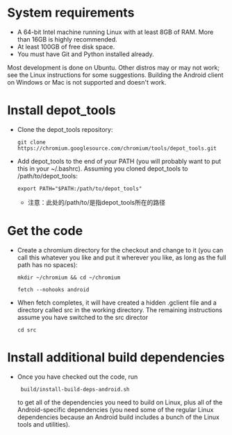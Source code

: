 # System requirements
- A 64-bit Intel machine running Linux with at least 8GB of RAM. More than 16GB is highly recommended.
- At least 100GB of free disk space.
- You must have Git and Python installed already.

Most development is done on Ubuntu. Other distros may or may not work; see the Linux instructions for some suggestions.
Building the Android client on Windows or Mac is not supported and doesn't work.

# Install depot_tools
- Clone the depot_tools repository:

    ```git clone https://chromium.googlesource.com/chromium/tools/depot_tools.git```
    
- Add depot_tools to the end of your PATH (you will probably want to put this in your ~/.bashrc). Assuming you cloned depot_tools to /path/to/depot_tools:

    ```export PATH="$PATH:/path/to/depot_tools"```

   - 注意：此处的/path/to/是指depot_tools所在的路径
   
# Get the code
- Create a chromium directory for the checkout and change to it (you can call this whatever you like and put it wherever you like, as long as the full path has no spaces):

    ```mkdir ~/chromium && cd ~/chromium```
    
    ```fetch --nohooks android```
- When fetch completes, it will have created a hidden .gclient file and a directory called src in the working directory. The remaining instructions assume you have switched to the src director

   ``` cd src  ```
# Install additional build dependencies
- Once you have checked out the code, run

   ``` build/install-build-deps-android.sh```
   
  to get all of the dependencies you need to build on Linux, plus all of the Android-specific dependencies (you need some of     the regular Linux dependencies because an Android build includes a bunch of the Linux tools and utilities).
